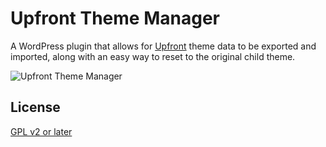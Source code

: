 # Upfront Theme Manager

A WordPress plugin that allows for [Upfront](https://premium.wpmudev.org/blog/introducing-upfront/) theme data to be exported and imported, along with an easy way to reset to the original child theme.

![Upfront Theme Manager](https://cloud.githubusercontent.com/assets/6676674/14185899/d4c43860-f749-11e5-810f-db92db1b08e7.png)

## License

[GPL v2 or later](LICENSE)
